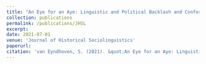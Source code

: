 ```yaml
---
title: "An Eye for an Aye: Linguistic and Political Backlash and Conformity in Eighteenth-Century Scots."
collection: publications
permalink: /publications/JHSL
excerpt:
date: 2021-07-01
venue: 'Journal of Historical Sociolinguistics'
paperurl: 
citation: 'van Eyndhoven, S. (2021). &quot;An Eye for an Aye: Linguistic and Political Backlash and Conformity in Eighteenth-Century Scots.&quot; <i>Journal of Historical Sociolinguistics</i>. (JHSL), 7(2), 243-282.'
---
```

